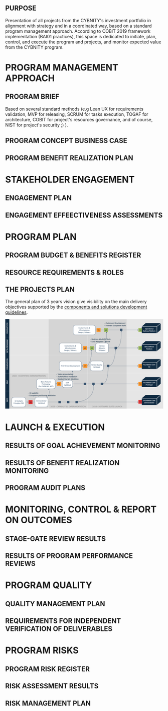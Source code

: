 ## PURPOSE
Presentation of all projects from the CYBNITY's investment portfolio in alignment with strategy and in a coordinated way, based on a standard program management approach.
According to COBIT 2019 framework implementation (BAI01 practices), this space is dedicated to initiate, plan, control, and execute the program and projects, and monitor expected value from the CYBNITY program.

# PROGRAM MANAGEMENT APPROACH

## PROGRAM BRIEF
Based on several standard methods (e.g Lean UX for requirements validation, MVP for releasing, SCRUM for tasks execution, TOGAF for architecture, COBIT for project's resources governance, and of course, NIST for project's security ;) ).

## PROGRAM CONCEPT BUSINESS CASE

## PROGRAM BENEFIT REALIZATION PLAN

# STAKEHOLDER ENGAGEMENT

## ENGAGEMENT PLAN

## ENGAGEMENT EFFEECTIVENESS ASSESSMENTS

# PROGRAM PLAN

## PROGRAM BUDGET & BENEFITS REGISTER

## RESOURCE REQUIREMENTS & ROLES

## THE PROJECTS PLAN
The general plan of 3 years vision give visibility on the main delivery objectives supported by the [components and solutions development guidelines](../docs/uml/implementation/README.md).

![image](managed-programs/CYBNITY_open_source_project_plan.png)

# LAUNCH & EXECUTION

## RESULTS OF GOAL ACHIEVEMENT MONITORING

## RESULTS OF BENEFIT REALIZATION MONITORING

## PROGRAM AUDIT PLANS

# MONITORING, CONTROL & REPORT ON OUTCOMES

## STAGE-GATE REVIEW RESULTS

## RESULTS OF PROGRAM PERFORMANCE REVIEWS

# PROGRAM QUALITY

## QUALITY MANAGEMENT PLAN

## REQUIREMENTS FOR INDEPENDENT VERIFICATION OF DELIVERABLES

# PROGRAM RISKS

## PROGRAM RISK REGISTER

## RISK ASSESSMENT RESULTS

## RISK MANAGEMENT PLAN